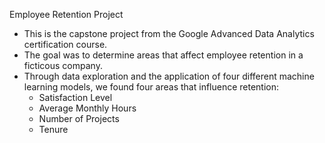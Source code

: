 Employee Retention Project
 - This is the capstone project from the Google Advanced Data Analytics certification course.
 - The goal was to determine areas that affect employee retention in a ficticous company.
 - Through data exploration and the application of four different machine learning models, we found four areas that influence retention:
   - Satisfaction Level
   - Average Monthly Hours
   - Number of Projects
   - Tenure
   
